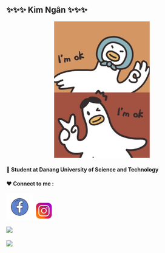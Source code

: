 ## ✨✨✨ Kim Ngân ✨✨✨

<!--
**Kimngan2412/Kimngan2412** is a ✨ _special_ ✨ repository because its `README.md` (this file) appears on your GitHub profile.

Here are some ideas to get you started:

- 🌱 I’m currently learning HTML , CSS, Javascript
- 👯 I’m looking to collaborate on ...
- 🤔 I’m looking for help with ...
- 💬 Ask me about ...
- 📫 How to reach me: ...
- 😄 Pronouns: ...
- ⚡ Fun fact: ...
-->
<p align="center">
 <img src="bg.jpg"
 alt="Logo" width= 50%>
</p>

#### 🎪 Student at Danang University of Science and Technology
#### ❤ Connect to me :

<a href="https://www.facebook.com/anhohaxeo/"><img src="fb.png" alt="" width="70px"></a>
<a href="https://www.instagram.com/muopcocoon/"><img src="ig.png" alt="" width="50px"></a>

<table align="center">
<tr>
	<img src="https://github-readme-stats.vercel.app/api?username=Kimngan2412&count_private=true&show_icons=true&theme=react"/>
     <br/><br/>
	<img src="https://github-readme-stats.vercel.app/api/top-langs/?username=Kimngan2412&layout=compact&theme=react"/>
	</td>
</tr>
</table>
